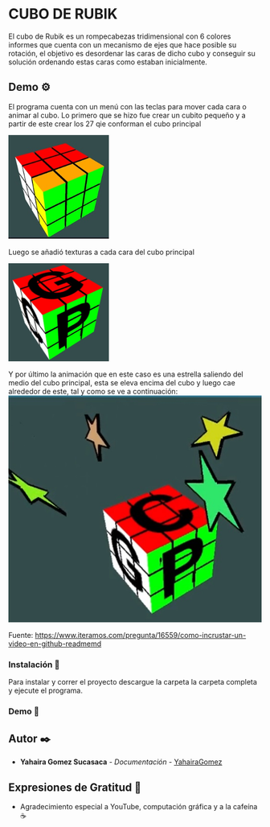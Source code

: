 # CUBO DE RUBIK
El cubo de Rubik es un rompecabezas tridimensional con 6 colores informes que cuenta con un mecanismo de ejes que hace posible su rotación, el objetivo es desordenar las 
caras de dicho cubo y conseguir su solución ordenando estas caras como estaban inicialmente.
## Demo ⚙️
El programa cuenta con un menú con las teclas para mover cada cara o animar al cubo.
Lo primero que se hizo fue crear un cubito pequeño y a partir de este crear los 27 qie conforman el cubo principal

<img src="https://github.com/YahairaGomez/COMPU-GRAFICA/blob/main/Proyecto_final/imagenes/cubo_inicial.jpg" width= 200>


Luego se añadió texturas a cada cara del cubo principal

<img src="https://github.com/YahairaGomez/COMPU-GRAFICA/blob/main/Proyecto_final/imagenes/cubo_texturas.jpg" width= 200>

Y por último la animación que en este caso es una estrella saliendo del medio del cubo principal, esta se eleva encima del cubo y luego cae alrededor de este, tal y como se ve a continuación:
[![ScreenShot](https://github.com/YahairaGomez/COMPU-GRAFICA/blob/main/Proyecto_final/imagenes/estrella.jpg)](https://www.youtube.com/watch?v=TFJaDkFl4l8)

Fuente: https://www.iteramos.com/pregunta/16559/como-incrustar-un-video-en-github-readmemd


### Instalación 🔧
Para instalar y correr el proyecto descargue la carpeta la carpeta completa y ejecute el programa.

### Demo 🔧

## Autor ✒️

* **Yahaira Gomez Sucasaca** - *Documentación* - [YahairaGomez](https://github.com/YahairaGomez)

## Expresiones de Gratitud 🎁

* Agradecimiento especial a YouTube, computación gráfica y a la cafeína ☕
